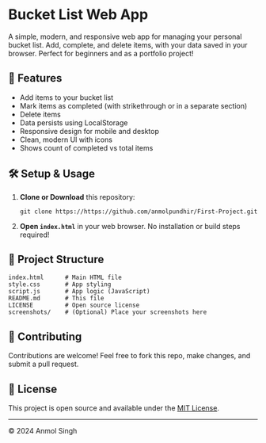 # Bucket List Web App

A simple, modern, and responsive web app for managing your personal bucket list. Add, complete, and delete items, with your data saved in your browser. Perfect for beginners and as a portfolio project!

## 🚀 Features
- Add items to your bucket list
- Mark items as completed (with strikethrough or in a separate section)
- Delete items
- Data persists using LocalStorage
- Responsive design for mobile and desktop
- Clean, modern UI with icons
- Shows count of completed vs total items


## 🛠️ Setup & Usage
1. **Clone or Download** this repository:
   ```
   git clone https://https://github.com/anmolpundhir/First-Project.git
   ```
2. **Open `index.html`** in your web browser. No installation or build steps required!

## 📂 Project Structure
```
index.html      # Main HTML file
style.css       # App styling
script.js       # App logic (JavaScript)
README.md       # This file
LICENSE         # Open source license
screenshots/    # (Optional) Place your screenshots here
```

## 🤝 Contributing
Contributions are welcome! Feel free to fork this repo, make changes, and submit a pull request.

## 📄 License
This project is open source and available under the [MIT License](LICENSE).

---

© 2024 Anmol Singh 

